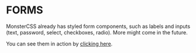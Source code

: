 # FORMS

MonsterCSS already has styled form components, such as labels and inputs (text, password, select, checkboxes, radio). More might come in the future.

You can see them in action by [clicking here](https://redwars22.github.io/monster-css/example.html).